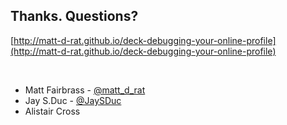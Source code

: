 ##  Thanks. Questions?

[http://matt-d-rat.github.io/deck-debugging-your-online-profile](http://matt-d-rat.github.io/deck-debugging-your-online-profile)

<br />

* Matt Fairbrass - [@matt_d_rat](https://twitter.com/matt_d_rat)
* Jay S.Duc - [@JaySDuc](https://twitter.com/jaysduc)
* Alistair Cross
